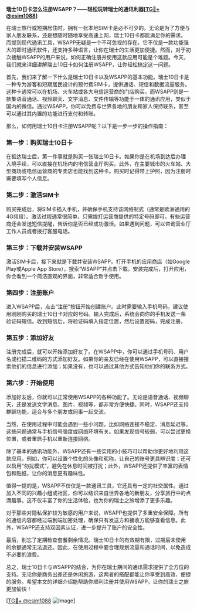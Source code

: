 **瑞士10日卡怎么注册WSAPP？——轻松玩转瑞士的通讯利器[[TG💪+ @esim1088](https://t.me/s/esim1088)]**

在瑞士旅行或短期居住时，拥有一张本地SIM卡是必不可少的。无论是为了方便与家人朋友联系，还是想随时随地享受高速上网，瑞士10日卡都能满足你的需求。而提到现代通讯工具，WSAPP无疑是一个不可忽视的存在。它不仅是一款功能强大的即时通讯软件，还支持多种语言，让你在瑞士的生活更加便捷。然而，对于初次接触WSAPP的用户来说，如何正确注册并使用这款应用可能是个难题。今天，我们就来详细讲解瑞士10日卡如何注册WSAPP，让你轻松搞定这一问题。

首先，我们来了解一下什么是瑞士10日卡以及WSAPP的基本功能。瑞士10日卡是一种专为游客和短期居民设计的预付费SIM卡，提供通话、短信和数据流量服务。这种卡通常可以在机场、火车站或各大电信运营商的门店购买。而WSAPP则是一款集语音通话、视频聊天、文字消息、文件传输等功能于一体的通讯应用，类似于国内的微信。通过WSAPP，你可以免费与世界各地的朋友和家人保持联系，甚至可以通过其内置的功能进行支付和转账。

那么，如何用瑞士10日卡注册WSAPP呢？以下是一步一步的操作指南：

### **第一步：购买瑞士10日卡**
在抵达瑞士后，第一件事就是购买一张瑞士10日卡。如果你是在机场到达后办理入境手续，可以直接在机场内的电信营业厅购买。此外，在主要城市的火车站、大型商场或电信运营商的专卖店也能找到这种卡。购买时记得带上护照，因为注册时需要填写个人信息。

### **第二步：激活SIM卡**
购买完成后，将SIM卡插入手机，并确保手机支持该网络制式（通常是欧洲通用的4G频段）。激活过程通常很简单，只需拨打运营商提供的特定号码即可。有些运营商还会发送短信提醒，告诉你是否已经成功激活。如果遇到问题，可以咨询营业厅工作人员或者拨打客服电话。

### **第三步：下载并安装WSAPP**
激活SIM卡后，接下来就是下载并安装WSAPP。打开手机的应用商店（如Google Play或Apple App Store），搜索“WSAPP”并点击下载。安装完成后，打开应用，你会看到一个简洁直观的界面，非常适合新手使用。

### **第四步：注册账户**
进入WSAPP后，点击“注册”按钮开始创建账户。此时需要输入手机号码，建议使用刚刚购买的瑞士10日卡对应的号码。输入完成后，系统会向你的手机发送一条验证码短信。收到短信后，将验证码填入指定位置，然后设置密码，完成注册。

### **第五步：添加好友**
注册完成后，就可以开始添加好友了。在WSAPP中，你可以通过手机号码、用户名或扫描二维码的方式添加好友。如果你的亲友已经在使用WSAPP，可以直接搜索他们的信息进行添加；如果没有，也可以通过其他方式告知他们你的联系方式。

### **第六步：开始使用**
添加好友后，你就可以正常使用WSAPP的各种功能了。无论是语音通话、视频聊天，还是发送文字消息、图片、视频等，都非常方便快捷。同时，WSAPP还支持群聊功能，适合与多个朋友或同事一起交流。

当然，在使用过程中可能会遇到一些小问题，比如网络连接不稳定、消息延迟等。这些问题通常与手机信号强度或网络环境有关。如果发现信号较弱，可以尝试更换位置，或者重启手机以重新连接网络。

除了基本的通讯功能外，WSAPP还有一些实用的小技巧可以帮助你更好地利用这款应用。例如，你可以设置个性化的头像和昵称，让自己的账号更具辨识度；还可以启用“勿扰模式”，避免在休息时间被打扰；此外，WSAPP还提供了丰富的表情包和贴纸，让你的消息更有趣味性。

值得一提的是，WSAPP不仅仅是一款通讯工具，它还具有一定的社交属性。通过加入不同的兴趣小组或社区，你可以结识来自世界各地的新朋友，分享旅行中的点滴趣事。这不仅丰富了你的生活体验，也为你的瑞士之旅增添了更多乐趣。

对于那些对隐私保护较为敏感的用户来说，WSAPP也提供了多重安全保障。所有的通信内容都经过端到端加密处理，确保只有发送方和接收方能够查看信息。此外，WSAPP还支持双因素认证，进一步提升了账户的安全性。

最后，别忘了定期检查套餐剩余情况。瑞士10日卡的有效期有限，过期后未使用的余额通常无法退还。因此，在使用过程中要合理规划流量和通话时间，以免造成不必要的浪费。

总之，瑞士10日卡与WSAPP的结合，为你在瑞士期间的通讯需求提供了全方位的支持。无论你是商务出差还是休闲旅游，这两者的搭配都能让你享受到高效、便捷的服务。希望本文的详细介绍能帮助你顺利注册并使用WSAPP，让你的瑞士之旅更加愉快！

[[TG💪+ @esim1088](https://t.me/s/esim1088) ![Image](https://i.postimg.cc/4NQfJmqS/Snipaste-2025-05-13-00-14-12.png)]